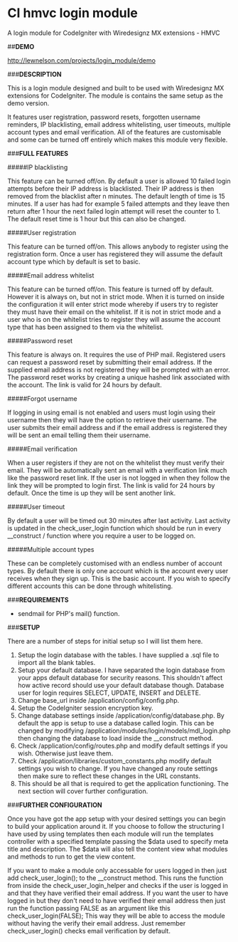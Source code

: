 # CI hmvc login module
A login module for CodeIgniter with Wiredesignz MX extensions - HMVC

##**DEMO**

http://lewnelson.com/projects/login_module/demo

###**DESCRIPTION**

This is a login module designed and built to be used with Wiredesignz MX extensions for CodeIgniter. The module is contains the same setup as the demo version.

It features user registration, password resets, forgotten username reminders, IP blacklisting, email address whitelisting, user timeouts, multiple account types and email verification. All of the features are customisable and some can be turned off entirely which makes this module very flexible.

###**FULL FEATURES**

#####IP blacklisting

This feature can be turned off/on. By default a user is allowed 10 failed login attempts before their IP address is blacklisted. Their IP address is then removed from the blacklist after n minutes. The default length of time is 15 minutes. If a user has had for example 5 failed attempts and they leave then return after 1 hour the next failed login attempt will reset the counter to 1. The default reset time is 1 hour but this can also be changed.

#####User registration

This feature can be turned off/on. This allows anybody to register using the registration form. Once a user has registered they will assume the default account type which by default is set to basic.

#####Email address whitelist

This feature can be turned off/on. This feature is turned off by default. However it is always on, but not in strict mode. When it is turned on inside the configuration it will enter strict mode whereby if users try to register they must have their email on the whitelist. If it is not in strict mode and a user who is on the whitelist tries to register they will assume the account type that has been assigned to them via the whitelist.

#####Password reset

This feature is always on. It requires the use of PHP mail. Registered users can request a password reset by submitting their email address. If the supplied email address is not registered they will be prompted with an error. The password reset works by creating a unique hashed link associated with the account. The link is valid for 24 hours by default.

#####Forgot username

If logging in using email is not enabled and users must login using their username then they will have the option to retrieve their username. The user submits their email address and if the email address is registered they will be sent an email telling them their username.

#####Email verification

When a user registers if they are not on the whitelist they must verify their email. They will be automatically sent an email with a verification link much like the password reset link. If the user is not logged in when they follow the link they will be prompted to login first. The link is valid for 24 hours by default. Once the time is up they will be sent another link.

#####User timeout

By default a user will be timed out 30 minutes after last activity. Last activity is updated in the check_user_login function which should be run in every __construct / function where you require a user to be logged on.

#####Multiple account types

These can be completely customised with an endless number of account types. By default there is only one account which is the account every user receives when they sign up. This is the basic account. If you wish to specify different accounts this can be done through whitelisting.

###**REQUIREMENTS**

 - sendmail for PHP's mail() function.

###**SETUP**

There are a number of steps for initial setup so I will list them here.
 1. Setup the login database with the tables. I have supplied a .sql file to import all the blank tables.
 2. Setup your default database. I have separated the login database from your apps default database for security reasons. This shouldn't affect how active record should use your default database though. Database user for login requires SELECT, UPDATE, INSERT and DELETE.
 2. Change base_url inside /application/config/config.php.
 3. Setup the CodeIgniter session encryption key.
 3. Change database settings inside /application/config/database.php. By default the app is setup to use a database called login. This can be changed by modifying /application/modules/login/models/mdl_login.php then changing the database to load inside the __construct method.
 4. Check /application/config/routes.php and modify default settings if you wish. Otherwise just leave them.
 5. Check /application/libraries/custom_constants.php modify default settings you wish to change. If you have changed any route settings then make sure to reflect these changes in the URL constants.
 6. This should be all that is required to get the application functioning. The next section will cover further configuration.

###**FURTHER CONFIGURATION**

Once you have got the app setup with your desired settings you can begin to build your application around it. If you choose to follow the structuring I have used by using templates then each module will run the templates controller with a specified template passing the $data used to specify meta title and description. The $data will also tell the content view what modules and methods to run to get the view content.

If you want to make a module only accessable for users logged in then just add check_user_login(); to the __construct method. This runs the function from inside the check_user_login_helper and checks if the user is logged in and that they have verified their email address. If you want the user to have logged in but they don't need to have verified their email address then just run the function passing FALSE as an argument like this check_user_login(FALSE); This way they will be able to access the module without having the verify their email address. Just remember check_user_login() checks email verification by default.
